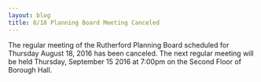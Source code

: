 ```yaml
---
layout: blog
title: 8/18 Planning Board Meeting Canceled
---
```


The regular meeting of the Rutherford Planning Board scheduled for Thursday August 18, 2016 has been canceled. The next regular meeting will be held Thursday, September 15 2016 at 7:00pm on the Second Floor of Borough Hall. 
